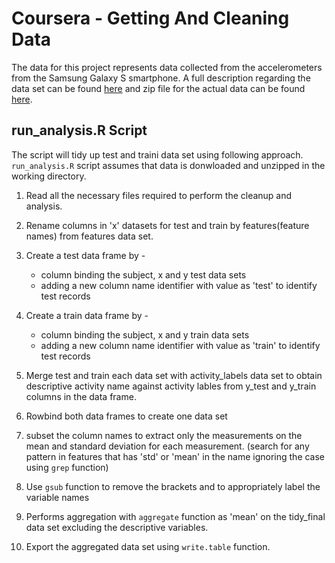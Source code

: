 Coursera - Getting And Cleaning Data
======================
The data for this project represents data collected from the accelerometers from the Samsung Galaxy S smartphone. A full description regarding the data set can be found
[here](http://archive.ics.uci.edu/ml/datasets/Human+Activity+Recognition+Using+Smartphones) and zip file for the actual data can be found 
[here](https://d396qusza40orc.cloudfront.net/getdata%2Fprojectfiles%2FUCI%20HAR%20Dataset.zip).

run_analysis.R Script
------------------------------------------------------
The script will tidy up test and traini data set using following approach. `` run_analysis.R `` script assumes that data is donwloaded and unzipped in the working directory.

1. Read all the necessary files required to perform the cleanup and analysis.
	
2. Rename columns in 'x' datasets for test and train by features(feature names) from features data set.

3. Create a test data frame by -
	*  column binding the subject, x and y test data sets
   * adding a new column name identifier with value as 'test' to identify test records

4. Create a train data frame by -
	*  column binding the subject, x and y train data sets
   * adding a new column name identifier with value as 'train' to identify test records

5. Merge test and train each data set with activity_labels data set to obtain descriptive activity name against activity lables from y_test and y_train columns in the data frame.

6. Rowbind both data frames to create one data set

7. subset the column names to extract only the measurements on the mean and standard deviation for each measurement. (search for any pattern in features that has 'std' or 'mean' in the name ignoring the case using ``grep`` function)

8. Use ``gsub`` function to remove the brackets and to appropriately label the variable names

9. Performs aggregation with `` aggregate `` function as 'mean' on the tidy_final data set excluding the descriptive variables.

10. Export the aggregated data set using `` write.table `` function.
